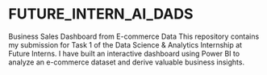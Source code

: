 # FUTURE_INTERN_AI_DADS
Business Sales Dashboard from E-commerce Data This repository contains my submission for Task 1 of the Data Science &amp; Analytics Internship at Future Interns. I have built an interactive dashboard using Power BI to analyze an e-commerce dataset and derive valuable business insights.

